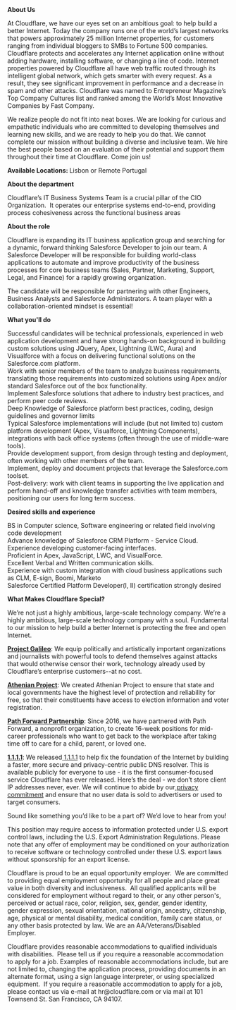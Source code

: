 <div class="content-intro">
	<div><strong>About Us</strong></div>
	<div>
		<p><span style="font-weight: 400;">At Cloudflare, we have our eyes set on an ambitious goal: to help build a better Internet. Today the company runs one of the world’s largest networks that powers approximately 25 million Internet properties, for customers ranging from individual bloggers to SMBs to Fortune 500 companies. Cloudflare protects and accelerates any Internet application online without adding hardware, installing software, or changing a line of code. Internet properties powered by Cloudflare all have web traffic routed through its intelligent global network, which gets smarter with every request. As a result, they see significant improvement in performance and a decrease in spam and other attacks. Cloudflare was named to Entrepreneur Magazine’s Top Company Cultures list and ranked among the World’s Most Innovative Companies by Fast Company.</span><span style="font-weight: 400;">&nbsp;</span></p>
		<p><span style="font-weight: 400;">We realize people do not fit into neat boxes. We are looking for curious and empathetic individuals who are committed to developing themselves and learning new skills, and we are ready to help you do that. We cannot complete our mission without building a diverse and inclusive team. We hire the best people based on an evaluation of their potential and support them throughout their time at Cloudflare. Come join us!&nbsp;</span></p>
	</div>
</div>
<p><strong>Available Locations: </strong>Lisbon or Remote Portugal</p>
<p><strong>About the department</strong></p>
<p>Cloudflare’s IT Business Systems Team is a crucial pillar of the CIO Organization. &nbsp;It operates our enterprise systems end-to-end, providing process cohesiveness across the functional business areas</p>
<p><strong>About the role</strong></p>
<p>Cloudflare is expanding its IT business application group and searching for a dynamic, forward thinking Salesforce Developer to join our team. A Salesforce Developer will be responsible for building world-class applications to automate and improve productivity of the business processes for core business teams (Sales, Partner, Marketing, Support, Legal, and Finance) for a rapidly growing organization.</p>
<p>The candidate will be responsible for partnering with other Engineers, Business Analysts and Salesforce Administrators. A team player with a collaboration-oriented mindset is essential!</p>
<p><strong>What you'll do</strong></p>
<p>Successful candidates will be technical professionals, experienced in web application development and have strong hands-on background in building custom solutions using JQuery, Apex, Lightning (LWC, Aura) and Visualforce with a focus on delivering functional solutions on the Salesforce.com platform.<br>Work with senior members of the team to analyze business requirements, translating those requirements into customized solutions using Apex and/or standard Salesforce out of the box functionality.<br>Implement Salesforce solutions that adhere to industry best practices, and perform peer code reviews.<br>Deep Knowledge of Salesforce platform best practices, coding, design guidelines and governor limits<br>Typical Salesforce implementations will include (but not limited to) custom platform development (Apex, Visualforce, Lightning Components), integrations with back office systems (often through the use of middle-ware tools).<br>Provide development support, from design through testing and deployment, often working with other members of the team.<br>Implement, deploy and document projects that leverage the Salesforce.com toolset.<br>Post-delivery: work with client teams in supporting the live application and perform hand-off and knowledge transfer activities with team members, positioning our users for long term success.</p>
<p><strong>Desired skills and experience</strong></p>
<p>BS in Computer science, Software engineering or related field involving code development<br>Advance knowledge of Salesforce CRM Platform - Service Cloud.<br>Experience developing customer-facing interfaces.<br>Proficient in Apex, JavaScript, LWC, and VisualForce.<br>Excellent Verbal and Written communication skills.<br>Experience with custom integration with cloud business applications such as CLM, E-sign, Boomi, Marketo<br>Salesforce Certified Platform Developer(I, II) certification strongly desired</p>
<div class="content-conclusion">
	<p><strong>What Makes Cloudflare Special?</strong></p>
	<p><span style="font-weight: 400;">We’re not just a highly ambitious, large-scale technology company. We’re a highly ambitious, large-scale technology company with a soul. Fundamental to our mission to help build a better Internet is protecting the free and open Internet.</span></p>
	<p><a href="https://blog.cloudflare.com/protecting-free-expression-online/"><strong>Project Galileo</strong></a><span style="font-weight: 400;">: We equip politically and artistically important organizations and journalists with powerful tools to defend themselves against attacks that would otherwise censor their work, technology already used by Cloudflare’s enterprise customers--at no cost.</span></p>
	<p><strong><a href="https://www.cloudflare.com/athenian/">Athenian Project</a></strong><span style="font-weight: 400;">: We created Athenian Project to ensure that state and local governments have the highest level of protection and reliability for free, so that their constituents have access to election information and voter registration.</span></p>
	<p><a href="https://blog.cloudflare.com/tag/path-forward/"><strong>Path Forward Partnership</strong></a><span style="font-weight: 400;">: Since 2016, we have partnered with Path Forward, a nonprofit organization, to create 16-week positions for mid-career professionals who want to get back to the workplace after taking time off to care for a child, parent, or loved one.</span></p>
	<p><a href="https://1.1.1.1/"><strong>1.1.1.1</strong></a><span style="font-weight: 400;">: We released</span><a href="https://1.1.1.1/"> <span style="font-weight: 400;">1.1.1.1</span></a><span style="font-weight: 400;"> to help fix the foundation of the Internet by building a faster, more secure and privacy-centric public DNS resolver. This is available publicly for everyone to use - it is the first consumer-focused service Cloudflare has ever released. Here’s the deal - we don’t store client IP addresses never, ever. We will continue to abide by our</span><a href="https://developers.cloudflare.com/1.1.1.1/privacy/public-dns-resolver"> privacy commitment</a><span style="font-weight: 400;"> and ensure that no user data is sold to advertisers or used to target consumers.</span></p>
	<p><span style="font-weight: 400;">Sound like something you’d like to be a part of? We’d love to hear from you!</span></p>
	<p><span style="font-weight: 400;">This position may require access to information protected under U.S. export control laws, including the U.S. Export Administration Regulations. Please note that any offer of employment may be conditioned on your authorization to receive software or technology controlled under these U.S. export laws without sponsorship for an export license.</span></p>
	<p><span style="font-weight: 400;">Cloudflare is proud to be an equal opportunity employer. &nbsp;We are committed to providing equal employment opportunity for all people and place great value in both diversity and inclusiveness. &nbsp;All qualified applicants will be considered for employment without regard to their, or any other person's, perceived or actual</span> <span style="font-weight: 400;">race, color, religion, sex, gender, gender identity, gender expression, sexual orientation, national origin, ancestry, citizenship, age, physical or mental disability, medical condition, family care status, or any other basis protected by law. </span><span style="font-weight: 400;">We are an AA/Veterans/Disabled Employer.</span></p>
	<p><span style="font-weight: 400;">Cloudflare provides reasonable accommodations to qualified individuals with disabilities. &nbsp;Please tell us if you require a reasonable accommodation to apply for a job. Examples of reasonable accommodations include, but are not limited to, changing the application process, providing documents in an alternate format, using a sign language interpreter, or using specialized equipment. &nbsp;If you require a reasonable accommodation to apply for a job, please contact us via e-mail at </span><span style="font-weight: 400;">hr@cloudflare.com</span><span style="font-weight: 400;"> or via mail at 101 Townsend St. San Francisco, CA 94107.</span></p>
</div>